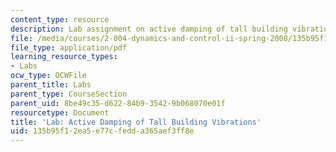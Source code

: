 ```yaml
---
content_type: resource
description: Lab assignment on active damping of tall building vibrations.
file: /media/courses/2-004-dynamics-and-control-ii-spring-2008/135b95f12ea5e77cfedda365aef3ff8e_project1.pdf
file_type: application/pdf
learning_resource_types:
- Labs
ocw_type: OCWFile
parent_title: Labs
parent_type: CourseSection
parent_uid: 8be49c35-d622-84b9-3542-9b068070e01f
resourcetype: Document
title: 'Lab: Active Damping of Tall Building Vibrations'
uid: 135b95f1-2ea5-e77c-fedd-a365aef3ff8e
---
```

